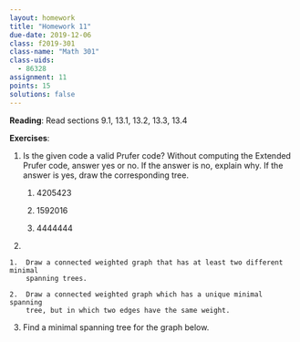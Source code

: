 ```yaml
---
layout: homework
title: "Homework 11"
due-date: 2019-12-06
class: f2019-301
class-name: "Math 301"
class-uids: 
  - 86328
assignment: 11
points: 15
solutions: false
---
```


**Reading**: Read sections 9.1, 13.1, 13.2, 13.3, 13.4

**Exercises**:

1.  Is the given code a valid Prufer code? Without computing the Extended Prufer
    code, answer yes or no. If the answer is no, explain why. If the answer is
    yes, draw the corresponding tree.
    
    1.  4205423
    
    2.  1592016
    
    3.  4444444
    
2.  

    1.  Draw a connected weighted graph that has at least two different minimal
        spanning trees.
        
    2.  Draw a connected weighted graph which has a unique minimal spanning
        tree, but in which two edges have the same weight.
        
3.  Find a minimal spanning tree for the graph below.
